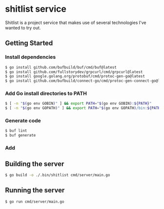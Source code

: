 # shitlist service

Shitlist is a project service that makes use of several technologies I've wanted to try out.

## Getting Started

### Install dependencies

```bash
$ go install github.com/bufbuild/buf/cmd/buf@latest
$ go install github.com/fullstorydev/grpcurl/cmd/grpcurl@latest
$ go install google.golang.org/protobuf/cmd/protoc-gen-go@latest
$ go install github.com/bufbuild/connect-go/cmd/protoc-gen-connect-go@latest
```

### Add Go install directories to PATH
```bash
$ [ -n "$(go env GOBIN)" ] && export PATH="$(go env GOBIN):${PATH}"
$ [ -n "$(go env GOPATH)" ] && export PATH="$(go env GOPATH)/bin:${PATH}"
```

### Generate code

```bash
$ buf lint
$ buf generate
```

### Add

## Building the server

```bash
$ go build -o ./.bin/shitlist cmd/server/main.go
```

## Running the server

```bash
$ go run cmd/server/main.go
```

